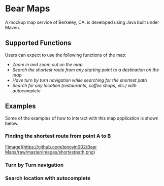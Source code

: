# Bear Maps

A mockup map service of Berkeley, CA. is developed using Java built under Maven.

## Supported Functions

Users can expect to use the following functions of the map:
* *Zoom in and zoom out on the map*
* *Search the shortest route from any starting point to a destination on the map*
* *Have turn by turn navigation while searching for the shortest path*
* *Search for any location (restaurants, coffee shops, etc.) with autocomplete*

## Examples

Some of the examples of how to interact with this map application is shown below.

### Finding the shortest route from point A to B
[![image](https://github.com/tongyin002/Bear Maps/raw/master/images/shortestpath.png)](#capture)

### Turn by Turn navigation

### Search location with autocomplete
